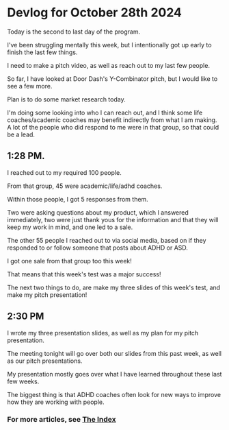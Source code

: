 # Devlog for October 28th 2024

Today is the second to last day of the program.

I've been struggling mentally this week, but I intentionally got up early to finish the last few things.

I need to make a pitch video, as well as reach out to my last few people.

So far, I have looked at Door Dash's Y-Combinator pitch, but I would like to see a few more.

Plan is to do some market research today.

I'm doing some looking into who I can reach out, and I think some life coaches/academic coaches may benefit indirectly from what I am making. A lot of the people who did respond to me were in that group, so that could be a lead.

## 1:28 PM.

I reached out to my required 100 people.

From that group, 45 were academic/life/adhd coaches.

Within those people, I got 5 responses from them.

Two were asking questions about my product, which I answered immediately, two were just thank yous for the information and that they will keep my work in mind, and one led to a sale.

The other 55 people I reached out to via social media, based on if they responded to or follow someone that posts about ADHD or ASD.

I got one sale from that group too this week!

That means that this week's test was a major success!

The next two things to do, are make my three slides of this week's test, and make my pitch presentation!

## 2:30 PM
I wrote my three presentation slides, as well as my plan for my pitch presentation.

The meeting tonight will go over both our slides from this past week, as well as our pitch presentations.

My presentation mostly goes over what I have learned throughout these last few weeks.

The biggest thing is that ADHD coaches often look for new ways to improve how they are working with people.

### For more articles, see [The Index](https://coryborek.github.io/projects/project-stardust/devlogs/)